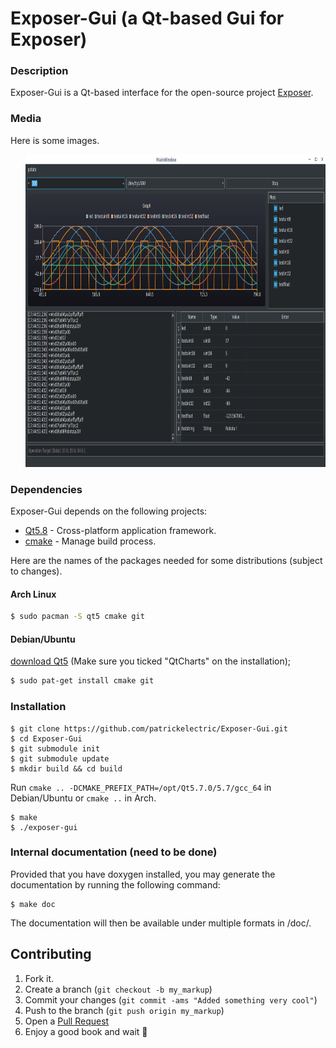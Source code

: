 # Exposer-Gui (a Qt-based Gui for Exposer)

### Description

Exposer-Gui is a Qt-based interface for the open-source project [Exposer].

### Media
Here is some images.

<div id="pattern" class="pattern">
  <ul class="g">
    <a href="https://raw.githubusercontent.com/patrickelectric/Exposer-Gui/readme/doc/images/window.png"><img src="doc/images/window.png" alt="Product Name" width="1300" height="500" /></a>
  </ul>
</div>

### Dependencies
Exposer-Gui depends on the following projects:

* [Qt5.8] - Cross-platform application framework.
* [cmake] - Manage build process.

Here are the names of the packages needed for some distributions (subject to changes).

#### Arch Linux
```sh
$ sudo pacman -S qt5 cmake git
```
#### Debian/Ubuntu
[download Qt5](https://wiki.qt.io/Install_Qt_5_on_Ubuntu) (Make sure you ticked
"QtCharts" on the installation);
```sh
$ sudo pat-get install cmake git
```
### Installation

```
$ git clone https://github.com/patrickelectric/Exposer-Gui.git
$ cd Exposer-Gui
$ git submodule init
$ git submodule update
$ mkdir build && cd build
```
Run `cmake .. -DCMAKE_PREFIX_PATH=/opt/Qt5.7.0/5.7/gcc_64` in Debian/Ubuntu or
`cmake ..` in Arch.
```
$ make
$ ./exposer-gui
```

### Internal documentation (need to be done)

Provided that you have doxygen installed, you may generate the documentation by
running the following command:

```
$ make doc
```

The documentation will then be available under multiple formats in /doc/.

## Contributing

1. Fork it.
2. Create a branch (`git checkout -b my_markup`)
3. Commit your changes (`git commit -ams "Added something very cool"`)
4. Push to the branch (`git push origin my_markup`)
5. Open a [Pull Request]
6. Enjoy a good book and wait :book:

[Exposer]: https://github.com/robotadasufsc/Exposer
[Qt5.8]: https://www.qt.io/
[cmake]: http://www.cmake.org/
[Doxygen]: http://www.stack.nl/~dimitri/doxygen/

[Pull Request]: https://github.com/patrickelectric/Exposer-Gui/pulls
